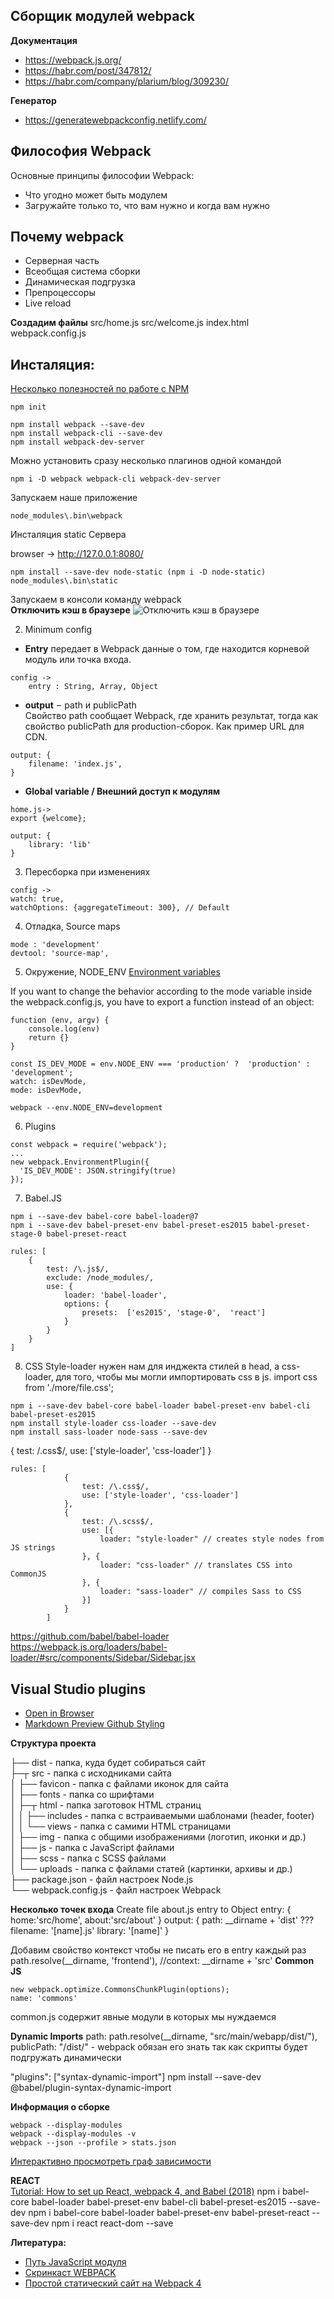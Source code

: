 ## Сборщик модулей webpack ##

**Документация**
 - https://webpack.js.org/
 - https://habr.com/post/347812/
 - https://habr.com/company/plarium/blog/309230/

**Генератор**
- https://generatewebpackconfig.netlify.com/

## Философия Webpack ##
Основные принципы философии Webpack:  
- Что угодно может быть модулем
- Загружайте только то, что вам нужно и когда вам нужно

## Почему webpack ##
- Серверная часть
- Всеобщая система сборки
- Динамическая подгрузка
- Препроцессоры
- Live reload

**Создадим файлы**
    src/home.js
    src/welcome.js
    index.html
    webpack.config.js

**Инсталяция:**
---

[Несколько полезностей по работе с NPM](https://habr.com/post/206678/)
```
npm init

npm install webpack --save-dev  
npm install webpack-cli --save-dev
npm install webpack-dev-server
```
Можно установить сразу несколько плагинов одной командой
```
npm i -D webpack webpack-cli webpack-dev-server
```
Запускаем наше приложение 
```
node_modules\.bin\webpack
```
Инсталяция static Сервера  

browser -> http://127.0.0.1:8080/
```
npm install --save-dev node-static (npm i -D node-static)
node_modules\.bin\static
```

Запускаем в консоли команду webpack  
**Отключить кэш в браузере**
![Отключить кэш в браузере](https://i.stack.imgur.com/mIy1W.jpg "Отключить кэш в браузере")
    

2. Minimum config  
- **Entry** передает в Webpack данные о том, где находится корневой модуль или точка входа. 
```
config -> 
    entry : String, Array, Object
```
- **output**  –  path и publicPath  
Свойство path сообщает Webpack, где хранить результат, тогда как свойство publicPath для production-сборок. Как пример URL для CDN.
```
output: {
    filename: 'index.js',
}
```
- **Global variable / Внешний доступ к модулям**

```
home.js-> 
export {welcome};

output: {
    library: 'lib'
}
```


3. Пересборка при изменениях  
```
config -> 
watch: true,
watchOptions: {aggregateTimeout: 300}, // Default
```

4. Отладка, Source maps  
```
mode : 'development'
devtool: 'source-map',
```

5. Окружение, NODE_ENV 
[Environment variables](//webpack.js.org/guides/environment-variables/)  

If you want to change the behavior according to the mode variable inside the webpack.config.js, you have to export a function instead of an object:
```
function (env, argv) {
    console.log(env)
	return {}
}
```
```
const IS_DEV_MODE = env.NODE_ENV === 'production' ?  'production' : 'development';
watch: isDevMode,
mode: isDevMode,
```
```  
webpack --env.NODE_ENV=development
```
6. Plugins   
```
const webpack = require('webpack');
...
new webpack.EnvironmentPlugin({
  'IS_DEV_MODE': JSON.stringify(true)
});

```


7. Babel.JS 

```
npm i --save-dev babel-core babel-loader@7
npm i --save-dev babel-preset-env babel-preset-es2015 babel-preset-stage-0 babel-preset-react

rules: [
    {
        test: /\.js$/,
        exclude: /node_modules/,
        use: {
            loader: 'babel-loader',
            options: {
                presets:  ['es2015', 'stage-0',  'react']
            }
        }
    }
]
```
8. CSS
Style-loader нужен нам для инджекта стилей в head, 
а css-loader, для того, чтобы мы могли импортировать css в js.
import css from './more/file.css';

```
npm i --save-dev babel-core babel-loader babel-preset-env babel-cli babel-preset-es2015 
npm install style-loader css-loader --save-dev
npm install sass-loader node-sass --save-dev
```
{
    test: /\.css$/,
    use: ['style-loader', 'css-loader']
}
```
rules: [
            {
                test: /\.css$/,
                use: ['style-loader', 'css-loader']
            },
            {
                test: /\.scss$/,
                use: [{
                    loader: "style-loader" // creates style nodes from JS strings
                }, {
                    loader: "css-loader" // translates CSS into CommonJS
                }, {
                    loader: "sass-loader" // compiles Sass to CSS
                }]
            }
        ]
```   
https://github.com/babel/babel-loader
https://webpack.js.org/loaders/babel-loader/#src/components/Sidebar/Sidebar.jsx



**Visual Studio plugins**
---
- [Open in Browser](https://marketplace.visualstudio.com/items?itemName=techer.open-in-browser)
- [Markdown Preview Github Styling](https://marketplace.visualstudio.com/items?itemName=bierner.markdown-preview-github-styles)

**Структура проекта**  

├── dist                 - папка, куда будет собираться сайт  
├─┬ src                  - папка с исходниками сайта  
│ ├── favicon            - папка с файлами иконок для сайта  
│ ├── fonts              - папка со шрифтами  
│ ├─┬ html               - папка заготовок HTML страниц  
│ │ ├── includes         - папка с встраиваемыми шаблонами (header, footer)  
│ │ └── views            - папка с самими HTML страницами  
│ ├── img                - папка с общими изображениями (логотип, иконки и др.)  
│ ├── js                 - папка с JavaScript файлами  
│ ├── scss               - папка с SСSS файлами  
│ └── uploads            - папка с файлами статей (картинки, архивы и др.)  
├── package.json         - файл настроек Node.js  
└── webpack.config.js    - файл настроек Webpack  

**Несколько точек входа**
    Create file about.js
    entry to Object
    entry: {
        home:'src/home',
        about:'src/about'
    }
    output: {
        path: __dirname + 'dist' ???
        filename: '[name].js'
        library: '[name]'
    }

Добавим свойство контекст чтобы не писать его в entry каждый раз
path.resolve(__dirname, 'frontend'),
//context: __dirname + 'src'
**Common JS**
```
new webpack.optimize.CommonsChunkPlugin(options);
name: 'commons'
```
common.js содержит явные модули в которых мы нуждаемся

**Dynamic Imports**
path: path.resolve(__dirname, "src/main/webapp/dist/"),
publicPath: "/dist/" - webpack обязан его знать так как скрипты будет подгружать динамически

"plugins": ["syntax-dynamic-import"]
npm install --save-dev @babel/plugin-syntax-dynamic-import

**Информация о сборке**
```
webpack --display-modules 
webpack --display-modules -v
webpack --json --profile > stats.json
```
[Интерактивно просмотреть граф зависимости](http://webpack.github.io/analyse/)

**REACT**  
[Tutorial: How to set up React, webpack 4, and Babel (2018)](https://www.valentinog.com/blog/react-webpack-babel/)
npm i babel-core babel-loader babel-preset-env babel-cli babel-preset-es2015 --save-dev
npm i babel-core babel-loader babel-preset-env babel-preset-react --save-dev
npm i react react-dom --save




**Литература:**
- [Путь JavaScript модуля](https://habrahabr.ru/post/181536/)
- [Скринкаст WEBPACK](http://learn.javascript.ru/screencast/webpack)
- [Простой статический сайт на Webpack 4](https://habr.com/post/350886/)